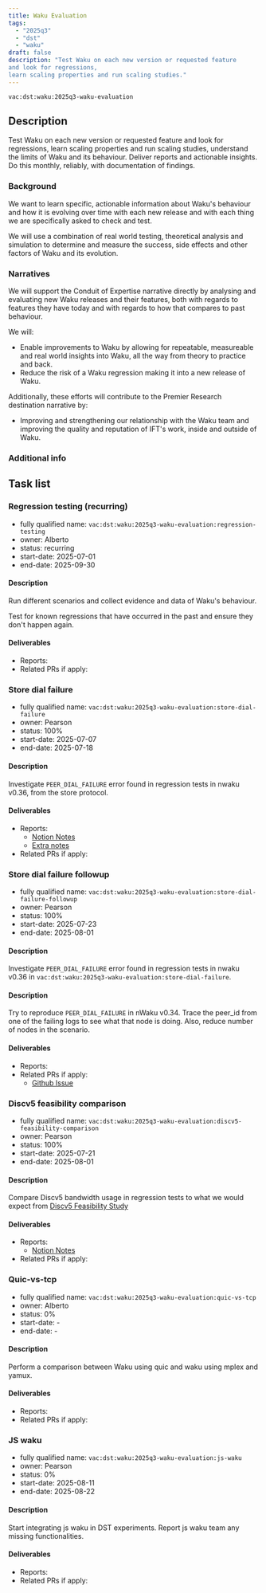 ```yaml
---
title: Waku Evaluation
tags:
  - "2025q3"
  - "dst"
  - "waku"
draft: false
description: "Test Waku on each new version or requested feature
and look for regressions,
learn scaling properties and run scaling studies."
---
```


`vac:dst:waku:2025q3-waku-evaluation`

## Description
Test Waku on each new version or requested feature
and look for regressions,
learn scaling properties and run scaling studies,
understand the limits of Waku and its behaviour.
Deliver reports and actionable insights.
Do this monthly, reliably, with documentation of findings.

### Background

We want to learn specific, actionable information
about Waku's behaviour
and how it is evolving over time
with each new release
and with each thing we are specifically asked to check and test.

We will use a combination of real world testing,
theoretical analysis and simulation
to determine and measure the success,
side effects and other factors of Waku and its evolution.

### Narratives
We will support the Conduit of Expertise narrative directly
by analysing and evaluating new Waku releases and their features,
both with regards to features they have today
and with regards to how that compares to past behaviour.

We will:

* Enable improvements to Waku
  by allowing for repeatable, measureable
  and real world insights into Waku,
  all the way from theory to practice and back.
* Reduce the risk of a Waku regression
  making it into a new release of Waku.

Additionally, these efforts will contribute
to the Premier Research destination narrative by:

* Improving and strengthening our relationship with the Waku team
  and improving the quality and reputation of IFT's work, inside
  and outside of Waku.

### Additional info

## Task list

### Regression testing (recurring)

* fully qualified name: `vac:dst:waku:2025q3-waku-evaluation:regression-testing`
* owner: Alberto
* status: recurring
* start-date: 2025-07-01
* end-date: 2025-09-30

#### Description
Run different scenarios
and collect evidence and data
of Waku's behaviour.

Test for known regressions
that have occurred in the past
and ensure they don't happen again.

#### Deliverables
- Reports:
- Related PRs if apply:

### Store dial failure

* fully qualified name: `vac:dst:waku:2025q3-waku-evaluation:store-dial-failure`
* owner: Pearson
* status: 100%
* start-date: 2025-07-07
* end-date: 2025-07-18

#### Description

Investigate `PEER_DIAL_FAILURE` error found in regression tests in nwaku v0.36, from the store protocol.

#### Deliverables
- Reports:
  - [Notion Notes](https://www.notion.so/Experiments-for-nWaku-v36-0-21e8f96fb65c801e9ffcd25cf0d88370#22d8f96fb65c807a8fe1d7c7496107a2)
  - [Extra notes](https://www.notion.so/Experiments-for-nWaku-v36-0-21e8f96fb65c801e9ffcd25cf0d88370#2328f96fb65c8008bb66cd46fb37662d)
- Related PRs if apply:

### Store dial failure followup

* fully qualified name: `vac:dst:waku:2025q3-waku-evaluation:store-dial-failure-followup`
* owner: Pearson
* status: 100%
* start-date: 2025-07-23
* end-date: 2025-08-01

#### Description

Investigate `PEER_DIAL_FAILURE` error found in regression tests in nwaku v0.36 in `vac:dst:waku:2025q3-waku-evaluation:store-dial-failure`.

#### Description

Try to reproduce `PEER_DIAL_FAILURE` in nWaku v0.34. Trace the peer_id from one of the failing logs 
to see what that node is doing. Also, reduce number of nodes in the scenario.

#### Deliverables
- Reports:
- Related PRs if apply:
  - [Github Issue](https://github.com/waku-org/nwaku/issues/3524)


### Discv5 feasibility comparison

* fully qualified name: `vac:dst:waku:2025q3-waku-evaluation:discv5-feasibility-comparison`
* owner: Pearson
* status: 100%
* start-date: 2025-07-21
* end-date: 2025-08-01

#### Description

Compare Discv5 bandwidth usage in regression tests to what we would expect from [Discv5 Feasibility Study](https://discuss.status.app/t/discv5-feasibility-study/1632)

#### Deliverables
- Reports:
  - [Notion Notes](https://www.notion.so/Waku-Discv5-analysis-over-time-2378f96fb65c80a5b60bc24d09b5de3a?showMoveTo=true&saveParent=true)
- Related PRs if apply:

### Quic-vs-tcp

* fully qualified name: `vac:dst:waku:2025q3-waku-evaluation:quic-vs-tcp`
* owner: Alberto
* status: 0%
* start-date: -
* end-date: -

#### Description

Perform a comparison between Waku using quic and waku using mplex and yamux.

#### Deliverables
- Reports:
- Related PRs if apply:

### JS waku

* fully qualified name: `vac:dst:waku:2025q3-waku-evaluation:js-waku`
* owner: Pearson
* status: 0%
* start-date: 2025-08-11
* end-date: 2025-08-22

#### Description

Start integrating js waku in DST experiments. Report js waku team any missing functionalities.

#### Deliverables
- Reports:
- Related PRs if apply: